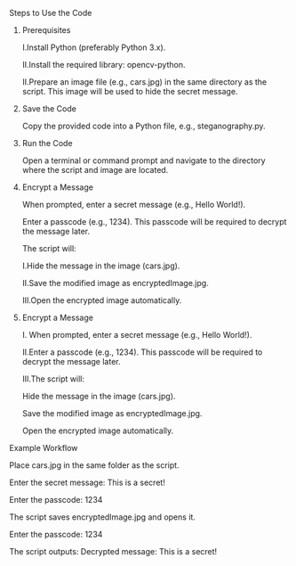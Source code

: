 Steps to Use the Code
1. Prerequisites
   
   I.Install Python (preferably Python 3.x).
   
   II.Install the required library: opencv-python.
   
   II.Prepare an image file (e.g., cars.jpg) in the same directory as the script. This image will be used to hide the secret message.

2. Save the Code

   Copy the provided code into a Python file, e.g., steganography.py.

3. Run the Code

   Open a terminal or command prompt and navigate to the directory where the script and image are located.

4. Encrypt a Message
   
   When prompted, enter a secret message (e.g., Hello World!).

   Enter a passcode (e.g., 1234). This passcode will be required to decrypt the message later.

   The script will:

     I.Hide the message in the image (cars.jpg).

    II.Save the modified image as encryptedImage.jpg.

   III.Open the encrypted image automatically.

5. Encrypt a Message
   
   I. When prompted, enter a secret message (e.g., Hello World!).

    II.Enter a passcode (e.g., 1234). This passcode will be required to decrypt the message later.

    III.The script will:

      Hide the message in the image (cars.jpg).

      Save the modified image as encryptedImage.jpg.

      Open the encrypted image automatically.

Example Workflow

Place cars.jpg in the same folder as the script.

Enter the secret message: This is a secret!

   Enter the passcode: 1234

   The script saves encryptedImage.jpg and opens it.

   Enter the passcode: 1234
 
   The script outputs: Decrypted message: This is a secret!
